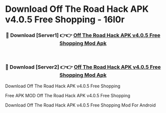 # Download Off The Road Hack APK v4.0.5 Free Shopping - 16l0r



<div align="center">
<h3>🔴 Download [Server1] 👉👉 <a href="https://momento.my/?title=Off_The_Road_Hack_APK_v4.0.5_Free_Shopping">Off The Road Hack APK v4.0.5 Free Shopping Mod Apk</a></h3><br>

<h3>🔴 Download [Server2] 👉👉 <a href="https://momento.my/?title=Off_The_Road_Hack_APK_v4.0.5_Free_Shopping">Off The Road Hack APK v4.0.5 Free Shopping Mod Apk</a></h3>
</div>



Download Off The Road Hack APK v4.0.5 Free Shopping 

Free APK MOD Off The Road Hack APK v4.0.5 Free Shopping 

Download Off The Road Hack APK v4.0.5 Free Shopping Mod For Android
